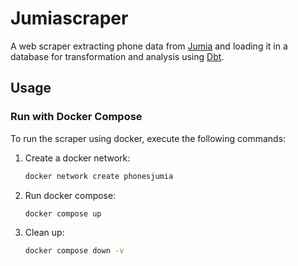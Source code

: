 # Jumiascraper

A web scraper extracting phone data from [Jumia](https://www.jumia.co.ke/mobile-phones/) and loading it in a database for transformation and analysis using [Dbt](https://www.getdbt.com/).

## Usage

### Run with Docker Compose

To run the scraper using docker, execute the following commands:

1. Create a docker network:

    ```bash
    docker network create phonesjumia
    ```

2. Run docker compose:

    ```bash
    docker compose up
    ```

3. Clean up:

    ```bash
    docker compose down -v
    ```
